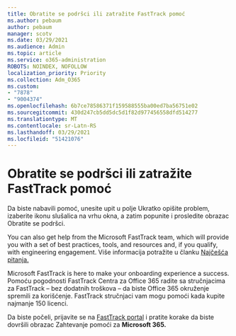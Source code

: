 ```yaml
---
title: Obratite se podršci ili zatražite FastTrack pomoć
ms.author: pebaum
author: pebaum
manager: scotv
ms.date: 03/29/2021
ms.audience: Admin
ms.topic: article
ms.service: o365-administration
ROBOTS: NOINDEX, NOFOLLOW
localization_priority: Priority
ms.collection: Adm_O365
ms.custom:
- "7878"
- "9004374"
ms.openlocfilehash: 6b7ce78586371f159588555ba00ed7ba56751e02
ms.sourcegitcommit: 430d247cb5dd5dc5d1f82d977456558dfd514277
ms.translationtype: MT
ms.contentlocale: sr-Latn-RS
ms.lasthandoff: 03/29/2021
ms.locfileid: "51421076"
---
```

# <a name="contact-support-or-request-fasttrack-assistance"></a>Obratite se podršci ili zatražite FastTrack pomoć

Da biste nabavili pomoć,  unesite upit u polje Ukratko opišite problem, izaberite ikonu slušalica na vrhu okna, a zatim popunite i prosledite obrazac Obratite se podršci. 

You can also get help from the ‎Microsoft‎ FastTrack team, which will provide you with a set of best practices, tools, and resources and, if you qualify, with engineering engagement. Više informacija potražite u članku [Najčešća pitanja.](https://go.microsoft.com/fwlink/?linkid=2132666)

‎Microsoft‎ FastTrack is here to make your onboarding experience a success. Pomoću pogodnosti FastTrack Centra za Office 365 radite sa stručnjacima za FastTrack – bez dodatnih troškova – da biste Office 365 okruženje spremili za korišćenje. FastTrack stručnjaci vam mogu pomoći kada kupite najmanje 150 licenci.

Da biste počeli, prijavite se na [FastTrack portal](https://go.microsoft.com/fwlink/?linkid=2125443) i pratite korake da biste dovršili obrazac Zahtevanje pomoći za **Microsoft 365.**